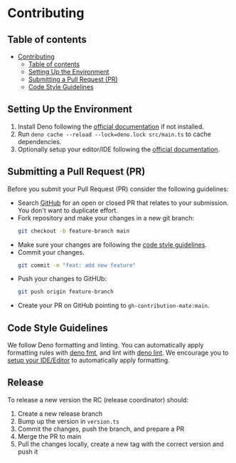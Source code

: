 # Contributing

## Table of contents

- [Contributing](#contributing)
  - [Table of contents](#table-of-contents)
  - [Setting Up the Environment](#setting-up-the-environment)
  - [Submitting a Pull Request (PR)](#submitting-a-pull-request-pr)
  - [Code Style Guidelines](#code-style-guidelines)

## Setting Up the Environment

1. Install Deno following the [official documentation][deno-install] if not
   installed.
2. Run `deno cache --reload --lock=deno.lock src/main.ts` to cache dependencies.
3. Optionally setup your editor/IDE following the
   [official documentation][deno-env].

## Submitting a Pull Request (PR)

Before you submit your Pull Request (PR) consider the following guidelines:

- Search [GitHub][github-prs] for an open or closed PR that relates to your
  submission. You don't want to duplicate effort.
- Fork repository and make your changes in a new git branch:
  ```bash
  git checkout -b feature-branch main
  ```
- Make sure your changes are following the
  [code style guidelines](#code-style-guidelines).
- Commit your changes.
  ```bash
  git commit -m "feat: add new feature"
  ```
- Push your changes to GitHUb:
  ```bash
  git push origin feature-branch
  ```
- Create your PR on GitHub pointing to `gh-contribution-mate:main`.

## Code Style Guidelines

We follow Deno formatting and linting. You can automatically apply formatting
rules with [deno fmt][deno-fmt], and lint with [deno lint][deno-lint]. We
encourage you to [setup your IDE/Editor][deno-env] to automatically apply
formatting.

## Release

To release a new version the RC (release coordinator) should:

1. Create a new release branch
2. Bump up the version in `version.ts`
3. Commit the changes, push the branch, and prepare a PR
4. Merge the PR to main
5. Pull the changes locally, create a new tag with the correct version and push
   it

[deno-install]: https://deno.land/manual@v1.29.1/getting_started/installation
[deno-env]: https://deno.land/manual@v1.29.1/getting_started/setup_your_environment
[github-prs]: https://github.com/trunklabs/gh-contribution-mate/pulls
[deno-fmt]: https://deno.land/manual@v1.29.1/tools/formatter
[deno-lint]: https://deno.land/manual@v1.29.1/tools/linter
[conventional-commits]: https://www.conventionalcommits.org/en/v1.0.0/
[commitlint]: https://github.com/conventional-changelog/commitlint
[commitlint-config-conventional]: https://github.com/conventional-changelog/commitlint/tree/master/%40commitlint/config-conventional
